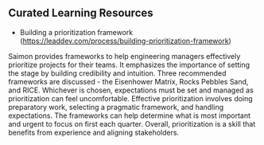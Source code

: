 ## Curated Learning Resources
- Building a prioritization framework (https://leaddev.com/process/building-prioritization-framework)

Saimon provides frameworks to help engineering managers effectively prioritize projects for their teams. 
It emphasizes the importance of setting the stage by building credibility and intuition. 
Three recommended frameworks are discussed - the Eisenhower Matrix, Rocks Pebbles Sand, and RICE. 
Whichever is chosen, expectations must be set and managed as prioritization can feel uncomfortable. 
Effective prioritization involves doing preparatory work, selecting a pragmatic framework, and handling expectations. 
The frameworks can help determine what is most important and urgent to focus on first each quarter. 
Overall, prioritization is a skill that benefits from experience and aligning stakeholders.
